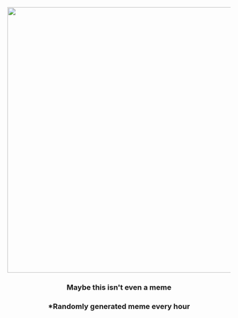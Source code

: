 <p align="center">
        <img src="https://i.redd.it/qxkajd058bh91.jpg" width="600" height="600">
        </p>
        <h3 align="center">Maybe this isn't even a meme</h3>
        <h3 align="center">*Randomly generated meme every hour</h3>
    